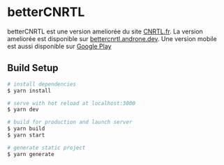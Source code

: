 # betterCNRTL

<p>betterCNRTL est une version ameliorée du site <a target="_blank" href="https://cnrtl.fr">CNRTL.fr</a>. La version ameliorée est disponible sur <a target="_blank" href="https://bettercnrtl.androne.dev">bettercnrtl.androne.dev</a>.
  Une version mobile est aussi disponible sur <a target="_blank" href="https://play.google.com/store/apps/details?id=dev.androne.dico">Google Play</a>
</p>


## Build Setup

```bash
# install dependencies
$ yarn install

# serve with hot reload at localhost:3000
$ yarn dev

# build for production and launch server
$ yarn build
$ yarn start

# generate static project
$ yarn generate
```

